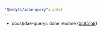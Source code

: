 ```yaml
---
"@medyll/idae-query": patch
---
```


- docs(idae-query): done readme ([0c851a8](https://github.com/medyll/idae/commit/0c851a8ddeb86cddf0a66678dfc723698e45425e))
